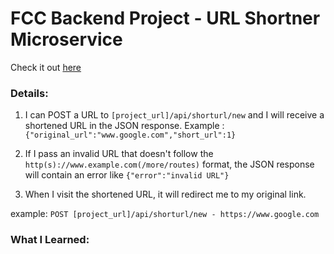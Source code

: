 # FCC Backend Project - URL Shortner Microservice
Check it out [here](https://neveon-url-short.glitch.me/)
### Details:
1. I can POST a URL to `[project_url]/api/shorturl/new` and I will receive a shortened URL in the JSON response.
Example : `{"original_url":"www.google.com","short_url":1}`

2. If I pass an invalid URL that doesn't follow the `http(s)://www.example.com(/more/routes)` format, the JSON response will contain an error like `{"error":"invalid URL"}`

3. When I visit the shortened URL, it will redirect me to my original link.

example: `POST [project_url]/api/shorturl/new - https://www.google.com`

### What I Learned:
